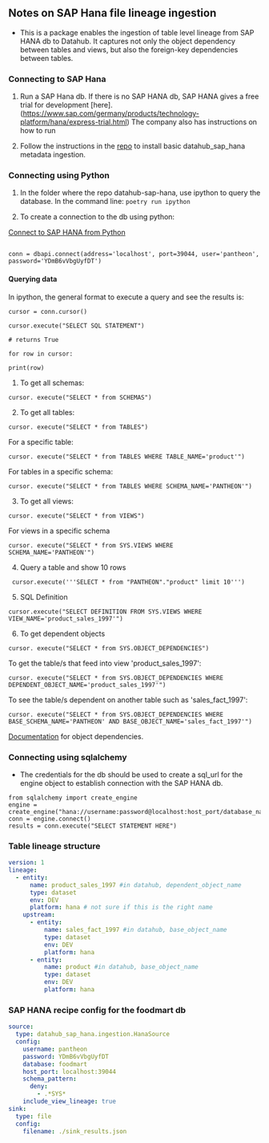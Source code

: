 
## Notes on SAP Hana file lineage ingestion  

- This is a package enables the ingestion of table level lineage from SAP HANA db to Datahub.
It  captures not only the object dependency between tables and views, but also the foreign-key dependencies between tables.

### Connecting to SAP Hana

1. Run a SAP Hana db. If there is no SAP HANA db, SAP HANA gives a free trial for development [here].(https://www.sap.com/germany/products/technology-platform/hana/express-trial.html)
The company also has instructions on how to run

2. Follow the instructions in the [repo](https://github.com/contiamo/datahub-sap-hana) to install basic datahub_sap_hana metadata ingestion.


### Connecting using Python

1. In the folder where the repo datahub-sap-hana, use ipython to query the database. In the command line:
``` poetry run ipython ```

2. To create a connection to the db using python:

[Connect to SAP HANA from Python](https://help.sap.com/docs/SAP_HANA_PLATFORM/0eec0d68141541d1b07893a39944924e/d12c86af7cb442d1b9f8520e2aba7758.html)


``` from hdbcli import dbapi

conn = dbapi.connect(address='localhost', port=39044, user='pantheon', password='YDmB6vVbgUyfDT')

```  

#### Querying data

In ipython, the general format to execute a query and see the results is:

```
cursor = conn.cursor()

cursor.execute("SELECT SQL STATEMENT")

# returns True

for row in cursor:

print(row)

```

1. To get all schemas:

``` cursor. execute("SELECT * from SCHEMAS") ```

2. To get all tables:

```cursor. execute("SELECT * from TABLES") ```

For a specific table:

```cursor. execute("SELECT * from TABLES WHERE TABLE_NAME='product'")```

For tables in a specific schema:

```cursor. execute("SELECT * from TABLES WHERE SCHEMA_NAME='PANTHEON'")```

3. To get all views:

```cursor. execute("SELECT * from VIEWS")```

For views in a specific schema

```cursor. execute("SELECT * from SYS.VIEWS WHERE SCHEMA_NAME='PANTHEON'")```

4. Query a table and show 10 rows

``` cursor.execute('''SELECT * from "PANTHEON"."product" limit 10''')```

5. SQL Definition

```cursor.execute("SELECT DEFINITION FROM SYS.VIEWS WHERE VIEW_NAME='product_sales_1997'")```

6. To get dependent objects


```cursor. execute("SELECT * from SYS.OBJECT_DEPENDENCIES")```

To get the table/s that feed into view 'product_sales_1997':

```cursor. execute("SELECT * from SYS.OBJECT_DEPENDENCIES WHERE DEPENDENT_OBJECT_NAME='product_sales_1997'")```

To see the table/s dependent on another table such as 'sales_fact_1997':

```cursor. execute("SELECT * from SYS.OBJECT_DEPENDENCIES WHERE BASE_SCHEMA_NAME='PANTHEON' AND BASE_OBJECT_NAME='sales_fact_1997'")```

[Documentation](https://help.sap.com/docs/HANA_SERVICE_CF/7c78579ce9b14a669c1f3295b0d8ca16/20cbd12e7519101489c7cfcd0f32868d.html) for object dependencies.

### Connecting using sqlalchemy 

- The credentials for the db should be used to create a sql_url for the engine object to establish connection with the SAP HANA db. 

```
from sqlalchemy import create_engine
engine = create_engine("hana://username:password@localhost:host_port/database_name")
conn = engine.connect()
results = conn.execute("SELECT STATEMENT HERE")
```


### Table lineage structure

```yaml
version: 1
lineage:
  - entity:
      name: product_sales_1997 #in datahub, dependent_object_name
      type: dataset
      env: DEV
      platform: hana # not sure if this is the right name
    upstream:
      - entity:
          name: sales_fact_1997 #in datahub, base_object_name
          type: dataset
          env: DEV
          platform: hana
      - entity:
          name: product #in datahub, base_object_name
          type: dataset
          env: DEV
          platform: hana
```

### SAP HANA recipe config for the foodmart db
```yaml
source:
  type: datahub_sap_hana.ingestion.HanaSource
  config:
    username: pantheon
    password: YDmB6vVbgUyfDT
    database: foodmart
    host_port: localhost:39044
    schema_pattern:
      deny: 
        - .*SYS*
    include_view_lineage: true
sink:
  type: file
  config: 
    filename: ./sink_results.json
  
```

